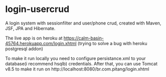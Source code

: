 # login-usercrud
A login system with sessionfilter and user/phone crud, created with Maven, JSF, JPA and Hibernate.

The live app is on heroku at https://calm-basin-45764.herokuapp.com/login.xhtml (trying to solve a bug with heroku postgresql addon)

To make it run locally you need to configure persistance.xml to your database(i recommend hsqlb) credentials.
After that, you can use Tomcat v8.5 to make it run on http://localhost:8080/br.com.pitang/login.xhtml
